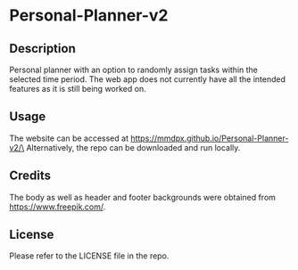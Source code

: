# Personal-Planner-v2

## Description

Personal planner with an option to randomly assign tasks within the selected time period. The web app does not currently have all the intended features as it is still being worked on.

## Usage
The website can be accessed at https://mmdpx.github.io/Personal-Planner-v2/\
Alternatively, the repo can be downloaded and run locally.

## Credits

The body as well as header and footer backgrounds were obtained from https://www.freepik.com/.

## License

Please refer to the LICENSE file in the repo.
